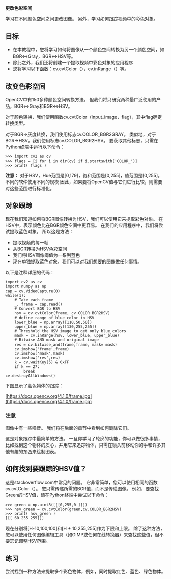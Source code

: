**更改色彩空间**

学习在不同颜色空间之间更改图像。 另外，学习如何跟踪视频中的彩色对象。

## 目标 ##

- 在本教程中，您将学习如何将图像从一个颜色空间转换为另一个颜色空间，如BGR↔Gray，BGR↔HSV等。
- 除此之外，我们还将创建一个提取视频中彩色对象的应用程序
- 您将学习以下函数：cv.cvtColor（），cv.inRange（）等。

## 改变色彩空间 ##

OpenCV中有150多种颜色空间转换方法。 但我们将只研究两种最广泛使用的产品，BGR↔Gray和BGR↔HSV。

对于颜色转换，我们使用函数cv.cvtColor（input_image，flag），其中flag确定转换类型。

对于BGR→灰度转换，我们使用标志cv.COLOR_BGR2GRAY。 类似地，对于BGR→HSV，我们使用标志cv.COLOR_BGR2HSV。 要获取其他标志，只需在Python终端中运行以下命令：

	>>> import cv2 as cv
	>>> flags = [i for i in dir(cv) if i.startswith('COLOR_')]
	>>> print( flags )

**注意：** 对于HSV，Hue范围是[0,179]，饱和范围是[0,255]，值范围是[0,255]。 不同的软件使用不同的规模 因此，如果要将OpenCV值与它们进行比较，则需要对这些范围进行标准化。

## 对象跟踪 ##

现在我们知道如何将BGR图像转换为HSV，我们可以使用它来提取彩色对象。 在HSV中，表示颜色比在BGR颜色空间中更容易。 在我们的应用程序中，我们将尝试提取蓝色对象。 所以这是方法：

- 提取视频的每一帧
- 从BGR转换为HSV色彩空间
- 我们将HSV图像阈值为一系列蓝色
- 现在单独提取蓝色对象，我们可以对我们想要的图像做任何事情。

以下是注释详细的代码：

	import cv2 as cv
	import numpy as np
	cap = cv.VideoCapture(0)
	while(1):
	    # Take each frame
	    _, frame = cap.read()
	    # Convert BGR to HSV
	    hsv = cv.cvtColor(frame, cv.COLOR_BGR2HSV)
	    # define range of blue color in HSV
	    lower_blue = np.array([110,50,50])
	    upper_blue = np.array([130,255,255])
	    # Threshold the HSV image to get only blue colors
	    mask = cv.inRange(hsv, lower_blue, upper_blue)
	    # Bitwise-AND mask and original image
	    res = cv.bitwise_and(frame,frame, mask= mask)
	    cv.imshow('frame',frame)
	    cv.imshow('mask',mask)
	    cv.imshow('res',res)
	    k = cv.waitKey(5) & 0xFF
	    if k == 27:
	        break
	cv.destroyAllWindows()

下图显示了蓝色物体的跟踪：

[https://docs.opencv.org/4.1.0/frame.jpg](https://docs.opencv.org/4.1.0/frame.jpg)

### 注意 ###

图像中有一些噪音。 我们将在后面的章节中看到如何删除它们。

这是对象跟踪中最简单的方法。 一旦你学习了轮廓的功能，你可以做很多事情，比如找到这个物体的质心，并用它来追踪物体，只需在镜头前移动你的手和许多其他有趣的东西来绘制图表。

## 如何找到要跟踪的HSV值？ ##

这是stackoverflow.com中常见的问题。 它非常简单，您可以使用相同的函数cv.cvtColor（）。 您只需传递所需的BGR值，而不是传递图像。 例如，要查找Green的HSV值，请在Python终端中尝试以下命令：

	>>> green = np.uint8([[[0,255,0 ]]])
	>>> hsv_green = cv.cvtColor(green,cv.COLOR_BGR2HSV)
	>>> print( hsv_green )
	[[[ 60 255 255]]]

现在分别将[H-10,100,100]和[H + 10,255,255]作为下限和上限。 除了这种方法，您可以使用任何图像编辑工具（如GIMP或任何在线转换器）来查找这些值，但不要忘记调整HSV范围。

## 练习 ##

尝试找到一种方法来提取多个彩色物体，例如，同时提取红色、蓝色、绿色物体。